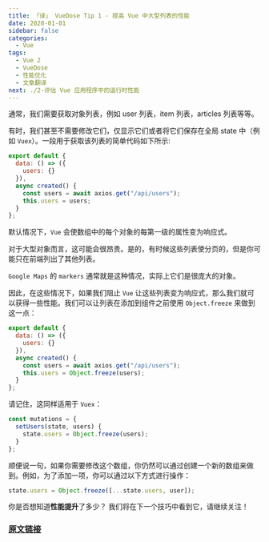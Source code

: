 ```yaml
---
title: 「译」 VueDose Tip 1 - 提高 Vue 中大型列表的性能
date: 2020-01-01
sidebar: false
categories:
  - Vue
tags:
  - Vue 2
  - VueDose
  - 性能优化
  - 文章翻译
next: ./2-评估 Vue 应用程序中的运行时性能
---
```


通常，我们需要获取对象列表，例如 user 列表，item 列表，articles 列表等等。

有时，我们甚至不需要修改它们，仅显示它们或者将它们保存在全局 state 中（例如 `Vuex`）。一段用于获取该列表的简单代码如下所示:

```js
export default {
  data: () => ({
    users: {}
  }),
  async created() {
    const users = await axios.get("/api/users");
    this.users = users;
  }
};
```

默认情况下，`Vue` 会使数组中的每个对象的每第一级的属性变为响应式。

对于大型对象而言，这可能会很昂贵。是的，有时候这些列表使分页的，但是你可能只在前端列出了其他列表。

`Google Maps` 的 `markers` 通常就是这种情况，实际上它们是很庞大的对象。

因此，在这些情况下，如果我们阻止 `Vue` 让这些列表变为响应式，那么我们就可以获得一些性能。我们可以让列表在添加到组件之前使用 `Object.freeze` 来做到这一点：

```js
export default {
  data: () => ({
    users: {}
  }),
  async created() {
    const users = await axios.get("/api/users");
    this.users = Object.freeze(users);
  }
};
```

请记住，这同样适用于 `Vuex`：

```js
const mutations = {
  setUsers(state, users) {
    state.users = Object.freeze(users);
  }
};
```

顺便说一句，如果你需要修改这个数组，你仍然可以通过创建一个新的数组来做到。例如，为了添加一项，你可以通过以下方式进行操作：

```js
state.users = Object.freeze([...state.users, user]);
```

你是否想知道**性能提升**了多少？ 我们将在下一个技巧中看到它，请继续关注！

### [原文链接](https://vuedose.tips/tips/improve-performance-on-large-lists-in-vue-js/)
